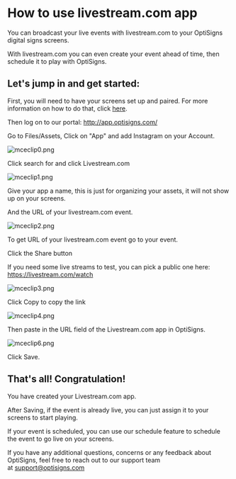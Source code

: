 # How to use livestream.com app

You can broadcast your live events with livestream.com to your OptiSigns digital signs screens.

With livestream.com you can even create your event ahead of time, then schedule it to play with OptiSigns.

## **Let's jump in and get started:**

First, you will need to have your screens set up and paired. For more information on how to do that, click [here](https://www.optisigns.com/blog/how-to-set-up-digital-signs-with-optisigns-and-amazon-fire-tv).

Then log on to our portal: <http://app.optisigns.com/>

Go to Files/Assets, Click on "App" and add Instagram on your Account.

![mceclip0.png](https://support.optisigns.com/hc/article_attachments/4410640446867)

Click search for and click Livestream.com

![mceclip1.png](https://support.optisigns.com/hc/article_attachments/4410649648403)

Give your app a name, this is just for organizing your assets, it will not show up on your screens.

And the URL of your livestream.com event.

![mceclip2.png](https://support.optisigns.com/hc/article_attachments/4410640465171)

To get URL of your livestream.com event go to your event.

Click the Share button

If you need some live streams to test, you can pick a public one here: <https://livestream.com/watch>

![mceclip3.png](https://support.optisigns.com/hc/article_attachments/4410649703059)

Click Copy to copy the link

![mceclip4.png](https://support.optisigns.com/hc/article_attachments/4410649710355)

Then paste in the URL field of the Livestream.com app in OptiSigns.

![mceclip6.png](https://support.optisigns.com/hc/article_attachments/4410649717523)

Click Save.

## **That's all! Congratulation!**

You have created your Livestream.com app.

After Saving, if the event is already live, you can just assign it to your screens to start playing.

If your event is scheduled, you can use our schedule feature to schedule the event to go live on your screens.

If you have any additional questions, concerns or any feedback about OptiSigns, feel free to reach out to our support team at [support@optisigns.com](mailto:support@optisigns.com)